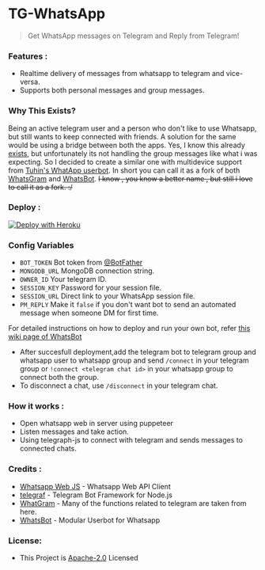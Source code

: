 # TG-WhatsApp

> Get WhatsApp messages on Telegram and Reply from Telegram!

### Features :

- Realtime delivery of messages from whatsapp to telegram and vice-versa.
- Supports both personal messages and group messages.

### Why This Exists?

Being an active telegram user and a person who don't like to use Whatsapp, but still wants to keep connected with friends.
A solution for the same would be using a bridge between both the apps. Yes, I know this already [exists](https://github.com/WhatsGram/WhatsGram), but unfortunately its not handling the group messages like what i was expecting. So I decided to create a similar one with multidevice support from [Tuhin's WhatApp userbot](https://github.com/tuhinpal/WhatsBot). In short you can call it as a fork of both [WhatsGram](https://github.com/WhatsGram/WhatsGram) and [WhatsBot](https://github.com/tuhinpal/WhatsBot). ~~I know , you know a better name , but still i love to call it as a fork. :/~~

### Deploy :

[![Deploy with Heroku](https://www.herokucdn.com/deploy/button.svg "Deploy with Heroku")](https://telegram.dog/XTZ_HerokuBot?start=c3ViaW5wcy9URy1XaGF0c0FwcCBtYWlu "Deploy with Heroku")<br>

### Config Variables

- `BOT_TOKEN` Bot token from [@BotFather](https://telegram.dog/BotFather)
- `MONGODB_URL` MongoDB connection string.
- `OWNER_ID` Your telegram ID.
- `SESSION_KEY` Password for your session file.
- `SESSION_URL` Direct link to your WhatsApp session file.
- `PM_REPLY` Make it `false` if you don't want bot to send an automated message when someone DM for first time.

For detailed instructions on how to deploy and run your own bot, refer [this wiki page of WhatsBot](https://github.com/tuhinpal/WhatsBot/wiki)

- After succesfull deployment,add the telegram bot to telegram group and whatsapp user to whatsapp group and send `/connect` in your telegram group or `!connect <telegram chat id>` in your whatsapp group to connect both the group.
- To disconnect a chat, use `/disconnect` in your telegram chat.


### How it works :

- Open whatsapp web in server using puppeteer
- Listen messages and take action.
- Using telegraph-js to connect with telegram and sends messages to connected chats.

### Credits :

- [Whatsapp Web JS](https://github.com/pedroslopez/whatsapp-web.js/) - Whatsapp Web API Client
- [telegraf](https://github.com/telegraf/telegraf) - Telegram Bot Framework for Node.js
- [WhatGram](https://github.com/WhatsGram/WhatsGram) - Many of the functions related to telegram are taken from here.
- [WhatsBot](https://github.com/tuhinpal/WhatsBot) - Modular Userbot for Whatsapp

### License:

- This Project is [Apache-2.0](https://github.com/tuhinpal/WhatsBot/blob/main/LICENSE) Licensed
